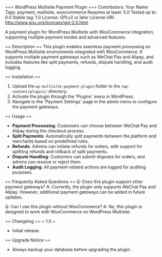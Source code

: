 === WordPress Multisite Payment Plugin ===
Contributors: Your Name
Tags: payment, multisite, woocommerce
Requires at least: 5.0
Tested up to: 6.0
Stable tag: 1.0
License: GPLv2 or later
License URI: http://www.gnu.org/licenses/gpl-2.0.html

A payment plugin for WordPress Multisite with WooCommerce integration, supporting multiple payment modes and advanced features.

== Description ==
This plugin enables seamless payment processing on WordPress Multisite environments integrated with WooCommerce. It supports multiple payment gateways such as WeChat Pay and Alipay, and includes features like split payments, refunds, dispute handling, and audit logging.

== Installation ==
1. Upload the `wp-multisite-payment-plugin` folder to the `/wp-content/plugins/` directory.
2. Activate the plugin through the 'Plugins' menu in WordPress.
3. Navigate to the 'Payment Settings' page in the admin menu to configure the payment gateways.

== Usage ==
- **Payment Processing**: Customers can choose between WeChat Pay and Alipay during the checkout process.
- **Split Payments**: Automatically split payments between the platform and merchants based on predefined rules.
- **Refunds**: Admins can initiate refunds for orders, with support for splitting refunds and rollback of split payments.
- **Dispute Handling**: Customers can submit disputes for orders, and admins can resolve or reject them.
- **Audit Logging**: All payment-related actions are logged for auditing purposes.

== Frequently Asked Questions ==
Q: Does this plugin support other payment gateways?
A: Currently, the plugin only supports WeChat Pay and Alipay. However, additional payment gateways can be added in future updates.

Q: Can I use this plugin without WooCommerce?
A: No, this plugin is designed to work with WooCommerce on WordPress Multisite.

== Changelog ==
= 1.0 =
- Initial release.

== Upgrade Notice ==
- Always backup your database before upgrading the plugin.
